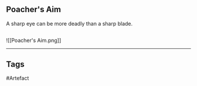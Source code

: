 ## Poacher's Aim
A sharp eye can be more deadly than a sharp blade.
## 
![[Poacher's Aim.png]]

---
## Tags
#Artefact